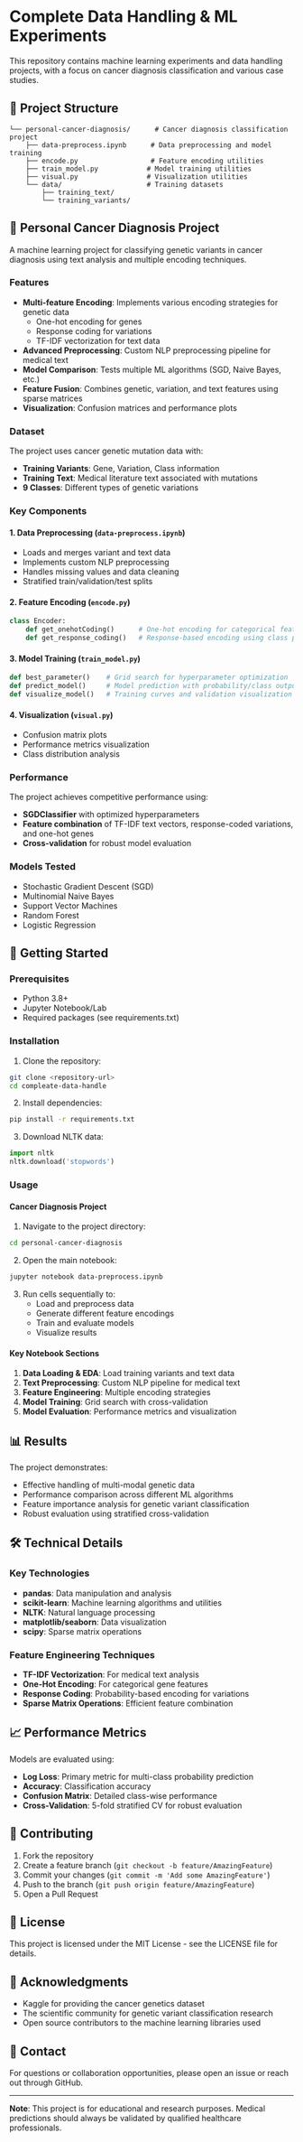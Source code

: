 # Complete Data Handling & ML Experiments

This repository contains machine learning experiments and data handling projects, with a focus on cancer diagnosis classification and various case studies.

## 📁 Project Structure

```
└── personal-cancer-diagnosis/      # Cancer diagnosis classification project
    ├── data-preprocess.ipynb      # Data preprocessing and model training
    ├── encode.py                  # Feature encoding utilities
    ├── train_model.py            # Model training utilities
    ├── visual.py                 # Visualization utilities
    └── data/                     # Training datasets
        ├── training_text/
        └── training_variants/
```

## 🔬 Personal Cancer Diagnosis Project

A machine learning project for classifying genetic variants in cancer diagnosis using text analysis and multiple encoding techniques.

### Features

- **Multi-feature Encoding**: Implements various encoding strategies for genetic data
  - One-hot encoding for genes
  - Response coding for variations
  - TF-IDF vectorization for text data
- **Advanced Preprocessing**: Custom NLP preprocessing pipeline for medical text
- **Model Comparison**: Tests multiple ML algorithms (SGD, Naive Bayes, etc.)
- **Feature Fusion**: Combines genetic, variation, and text features using sparse matrices
- **Visualization**: Confusion matrices and performance plots

### Dataset

The project uses cancer genetic mutation data with:
- **Training Variants**: Gene, Variation, Class information
- **Training Text**: Medical literature text associated with mutations
- **9 Classes**: Different types of genetic variations

### Key Components

#### 1. Data Preprocessing (`data-preprocess.ipynb`)
- Loads and merges variant and text data
- Implements custom NLP preprocessing
- Handles missing values and data cleaning
- Stratified train/validation/test splits

#### 2. Feature Encoding (`encode.py`)
```python
class Encoder:
    def get_onehotCoding()      # One-hot encoding for categorical features
    def get_response_coding()   # Response-based encoding using class probabilities
```

#### 3. Model Training (`train_model.py`)
```python
def best_parameter()    # Grid search for hyperparameter optimization
def predict_model()     # Model prediction with probability/class output
def visualize_model()   # Training curves and validation visualization
```

#### 4. Visualization (`visual.py`)
- Confusion matrix plots
- Performance metrics visualization
- Class distribution analysis

### Performance

The project achieves competitive performance using:
- **SGDClassifier** with optimized hyperparameters
- **Feature combination** of TF-IDF text vectors, response-coded variations, and one-hot genes
- **Cross-validation** for robust model evaluation

### Models Tested
- Stochastic Gradient Descent (SGD)
- Multinomial Naive Bayes
- Support Vector Machines
- Random Forest
- Logistic Regression

## 🚀 Getting Started

### Prerequisites

- Python 3.8+
- Jupyter Notebook/Lab
- Required packages (see requirements.txt)

### Installation

1. Clone the repository:
```bash
git clone <repository-url>
cd compleate-data-handle
```

2. Install dependencies:
```bash
pip install -r requirements.txt
```

3. Download NLTK data:
```python
import nltk
nltk.download('stopwords')
```

### Usage

#### Cancer Diagnosis Project

1. Navigate to the project directory:
```bash
cd personal-cancer-diagnosis
```

2. Open the main notebook:
```bash
jupyter notebook data-preprocess.ipynb
```

3. Run cells sequentially to:
   - Load and preprocess data
   - Generate different feature encodings
   - Train and evaluate models
   - Visualize results

#### Key Notebook Sections

1. **Data Loading & EDA**: Load training variants and text data
2. **Text Preprocessing**: Custom NLP pipeline for medical text
3. **Feature Engineering**: Multiple encoding strategies
4. **Model Training**: Grid search with cross-validation
5. **Model Evaluation**: Performance metrics and visualization

## 📊 Results

The project demonstrates:
- Effective handling of multi-modal genetic data
- Performance comparison across different ML algorithms
- Feature importance analysis for genetic variant classification
- Robust evaluation using stratified cross-validation

## 🛠️ Technical Details

### Key Technologies
- **pandas**: Data manipulation and analysis
- **scikit-learn**: Machine learning algorithms and utilities
- **NLTK**: Natural language processing
- **matplotlib/seaborn**: Data visualization
- **scipy**: Sparse matrix operations

### Feature Engineering Techniques
- **TF-IDF Vectorization**: For medical text analysis
- **One-Hot Encoding**: For categorical gene features
- **Response Coding**: Probability-based encoding for variations
- **Sparse Matrix Operations**: Efficient feature combination

## 📈 Performance Metrics

Models are evaluated using:
- **Log Loss**: Primary metric for multi-class probability prediction
- **Accuracy**: Classification accuracy
- **Confusion Matrix**: Detailed class-wise performance
- **Cross-Validation**: 5-fold stratified CV for robust evaluation

## 🤝 Contributing

1. Fork the repository
2. Create a feature branch (`git checkout -b feature/AmazingFeature`)
3. Commit your changes (`git commit -m 'Add some AmazingFeature'`)
4. Push to the branch (`git push origin feature/AmazingFeature`)
5. Open a Pull Request

## 📝 License

This project is licensed under the MIT License - see the LICENSE file for details.

## 🙏 Acknowledgments

- Kaggle for providing the cancer genetics dataset
- The scientific community for genetic variant classification research
- Open source contributors to the machine learning libraries used

## 📧 Contact

For questions or collaboration opportunities, please open an issue or reach out through GitHub.

---

**Note**: This project is for educational and research purposes. Medical predictions should always be validated by qualified healthcare professionals.
